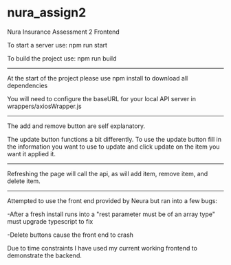 # nura_assign2
Nura Insurance Assessment 2 Frontend

To start a server use: npm run start

To build the project use: npm run build

-----

At the start of the project please use npm install to download all dependencies 

You will need to configure the baseURL for your local API server in wrappers/axiosWrapper.js

--------

The add and remove button are self explanatory.

The update button functions a bit differently. To use the update button fill in the information you want to use to update and click update on the item you want it applied it.

--------

Refreshing the page will call the api, as will add item, remove item, and delete item. 

-------

Attempted to use the front end provided by Neura but ran into a few bugs:

-After a fresh install runs into a "rest parameter must be of an array type" must upgrade typescript to fix

-Delete buttons cause the front end to crash

Due to time constraints I have used my current working frontend to demonstrate the backend.
